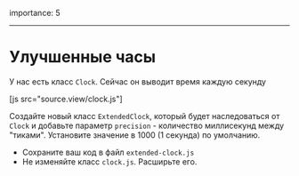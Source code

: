 importance: 5

---

# Улучшенные часы

У нас есть класс `Clock`. Сейчас он выводит время каждую секунду


[js src="source.view/clock.js"]

Создайте новый класс `ExtendedClock`, который будет наследоваться от `Clock` и добавьте параметр `precision` - количество миллисекунд между "тиками". Установите значение в 1000 (1 секунда) по умолчанию. 

- Сохраните ваш код в файл `extended-clock.js`
- Не изменяйте класс `clock.js`. Расширьте его.
